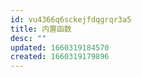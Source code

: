 ```yaml
---
id: vu4366q6sckejfdqgrqr3a5
title: 内置函数
desc: ""
updated: 1660319184570
created: 1660319179896
---
```

